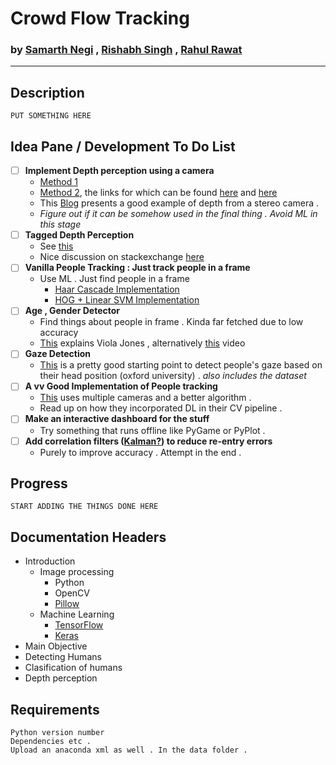 # Crowd Flow Tracking


### by [Samarth Negi](https://n-s405.github.io) , [Rishabh Singh]() , [Rahul Rawat]()

_________

## Description 
    PUT SOMETHING HERE 

## Idea Pane / Development To Do List 
- [ ] __Implement Depth perception using a camera__ <br/> 
    - [Method 1](https://opencv-python-tutroals.readthedocs.io/en/latest/py_tutorials/py_calib3d/py_depthmap/py_depthmap.html#py-depthmap)<br/> 
    - [Method 2](https://www.youtube.com/watch?v=KNft4RFsK28), the links for which can be found [here](http://visual.cs.ucl.ac.uk/pubs/monoDepth/) and [here](https://github.com/mrharicot/monodepth)<br/>
    - This [Blog](https://albertarmea.com/post/opencv-stereo-camera/)  presents a good example of depth from a stereo camera . <br/>
    - _Figure out if it can be somehow used in the final thing . Avoid ML in this stage_
- [ ] __Tagged Depth Perception__
    - See [this](https://www.pyimagesearch.com/2015/01/19/find-distance-camera-objectmarker-using-python-opencv/)
    - Nice discussion on stackexchange [here](https://photo.stackexchange.com/questions/12434/how-do-i-calculate-the-distance-of-an-object-in-a-photo)
- [ ] __Vanilla People Tracking : Just track people in a frame__ 
    - Use ML . Just find people in a frame 
        - [Haar Cascade Implementation](https://medium.com/@madhawavidanapathirana/https-medium-com-madhawavidanapathirana-real-time-human-detection-in-computer-vision-part-1-2acb851f4e55)
        - [HOG + Linear SVM Implementation](https://www.pyimagesearch.com/2015/11/09/pedestrian-detection-opencv/)
- [ ] __Age , Gender Detector__ 
    - Find things about people in frame . Kinda far fetched due to low accuracy 
    - [This](https://www.vocal.com/video/face-detection-using-viola-jones-algorithm/) explains Viola Jones , alternatively [this](https://www.youtube.com/watch?v=uEJ71VlUmMQ) video 
- [ ] __Gaze Detection__
    - [This](http://www.robots.ox.ac.uk/ActiveVision/Research/Projects/2009bbenfold_headpose/project.html#datasets) is a pretty good starting point to detect people's gaze based on their head position (oxford university) . _also includes the dataset_
- [ ] __A vv Good Implementation of People tracking__
    - [This](https://cvlab.epfl.ch/research/research-surv/research-body-surv-index-php/) uses multiple cameras and a better algorithm . 
    - Read up on how they incorporated DL in their CV pipeline . 
- [ ] __Make an interactive dashboard for the stuff__ 
    - Try something that runs offline like PyGame or PyPlot . 
- [ ] __Add correlation filters ([Kalman?](https://en.wikipedia.org/wiki/Kalman_filter)) to reduce re-entry errors__  
    - Purely to improve accuracy . Attempt in the end . 



## Progress
    START ADDING THE THINGS DONE HERE

## Documentation Headers 
- Introduction 
    - Image processing 
        - Python 
        - OpenCV 
        - [Pillow](https://pillow.readthedocs.io/en/stable/)
    - Machine Learning 
        - [TensorFlow](https://www.tensorflow.org/)
        - [Keras](https://keras.io/)
- Main Objective 
- Detecting Humans 
- Clasification of humans 
- Depth perception 


## Requirements 
    Python version number 
    Dependencies etc . 
    Upload an anaconda xml as well . In the data folder . 
